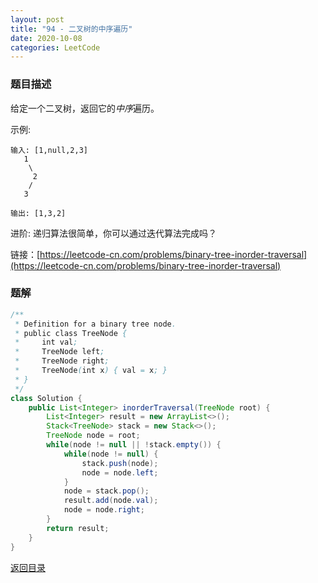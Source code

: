 ```yaml
---
layout: post
title: "94 - 二叉树的中序遍历"
date: 2020-10-08
categories: LeetCode
---
```


### **题目描述** 
给定一个二叉树，返回它的*中序*遍历。

示例:
```
输入: [1,null,2,3]
   1
    \
     2
    /
   3

输出: [1,3,2]
```
进阶: 递归算法很简单，你可以通过迭代算法完成吗？


链接：[https://leetcode-cn.com/problems/binary-tree-inorder-traversal](https://leetcode-cn.com/problems/binary-tree-inorder-traversal)


### **题解**
``` java
/**
 * Definition for a binary tree node.
 * public class TreeNode {
 *     int val;
 *     TreeNode left;
 *     TreeNode right;
 *     TreeNode(int x) { val = x; }
 * }
 */
class Solution {
    public List<Integer> inorderTraversal(TreeNode root) {
        List<Integer> result = new ArrayList<>();
        Stack<TreeNode> stack = new Stack<>();
        TreeNode node = root;
        while(node != null || !stack.empty()) {
            while(node != null) {
                stack.push(node);
                node = node.left;
            }
            node = stack.pop();
            result.add(node.val);
            node = node.right;
        }
        return result;
    }
}
```


[返回目录](https://maxwell-blog.cn/leetcode/2020/10/08/leetcode.html)